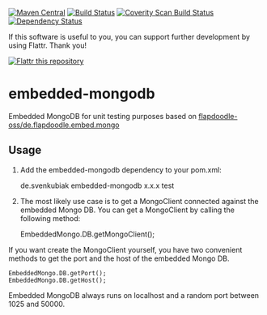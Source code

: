 [![Maven Central](https://maven-badges.herokuapp.com/maven-central/de.svenkubiak/embedded-mongodb/badge.svg)](https://maven-badges.herokuapp.com/maven-central/de.svenkubiak/embedded-mongodb)
[![Build Status](https://secure.travis-ci.org/svenkubiak/embedded-mongodb.png?branch=master)](http://travis-ci.org/svenkubiak/embedded-mongodb)
[![Coverity Scan Build Status](https://scan.coverity.com/projects/4046/badge.svg)](https://scan.coverity.com/projects/4046)
[![Dependency Status](https://www.versioneye.com/user/projects/54dcba52c1bbbd5f820004c5/badge.svg?style=flat)](https://www.versioneye.com/user/projects/54dcba52c1bbbd5f820004c5)

If this software is useful to you, you can support further development by using Flattr. Thank you!

[![Flattr this repository](http://api.flattr.com/button/flattr-badge-large.png)](https://flattr.com/submit/auto?user_id=svenkubiak&url=https://github.com/svenkubiak/embedded-mongodb&title=embedded-mongodb&language=en&tags=github&category=software)


embedded-mongodb
================

Embedded MongoDB for unit testing purposes based on [flapdoodle-oss/de.flapdoodle.embed.mongo][1]

Usage
------------------

1) Add the embedded-mongodb dependency to your pom.xml:

    <dependency>
        <groupId>de.svenkubiak</groupId>
        <artifactId>embedded-mongodb</artifactId>
        <version>x.x.x</version>
        <scope>test</scope>
    </dependency>

2) The most likely use case is to get a MongoClient connected against the embedded Mongo DB. You can get a MongoClient by calling the following method:

	EmbeddedMongo.DB.getMongoClient();
	
If you want create the MongoClient yourself, you have two convenient methods to get the port and the host of the embedded Mongo DB.

	EmbeddedMongo.DB.getPort();
	EmbeddedMongo.DB.getHost();

Embedded MongoDB always runs on localhost and a random port between 1025 and 50000.

[1]: https://github.com/flapdoodle-oss/de.flapdoodle.embed.mongo